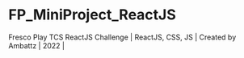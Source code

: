 # FP_MiniProject_ReactJS
Fresco Play TCS ReactJS Challenge | ReactJS, CSS, JS | Created by Ambattz | 2022 |
